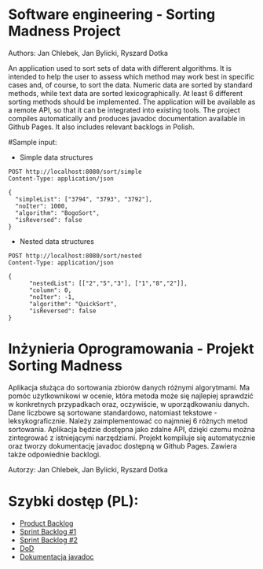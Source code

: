 # Software engineering - Sorting Madness Project

Authors: Jan Chlebek, Jan Bylicki, Ryszard Dotka

An application used to sort sets of data with different algorithms. It is intended to help the user to assess which method may work best in specific cases and, of course, to sort the data. Numeric data are sorted by standard methods, while text data are sorted lexicographically. At least 6 different sorting methods should be implemented. The application will be available as a remote API, so that it can be integrated into existing tools. The project compiles automatically and produces javadoc documentation available in Github Pages. It also includes relevant backlogs in Polish.

#Sample input:

* Simple data structures
```
POST http://localhost:8080/sort/simple
Content-Type: application/json

{
  "simpleList": ["3794", "3793", "3792"],
  "noIter": 1000,
  "algorithm": "BogoSort",
  "isReversed": false
}
```

* Nested data structures

```
POST http://localhost:8080/sort/nested
Content-Type: application/json

{
      "nestedList": [["2","5","3"], ["1","8","2"]],
      "column": 0,
      "noIter": -1,
      "algorithm": "QuickSort",
      "isReversed": false
}
```
# Inżynieria Oprogramowania - Projekt Sorting Madness
Aplikacja służąca do sortowania zbiorów danych różnymi algorytmami. Ma pomóc użytkownikowi w ocenie, która metoda może się najlepiej sprawdzić w konkretnych przypadkach oraz, oczywiście, w uporządkowaniu danych. Dane liczbowe są sortowane standardowo, natomiast tekstowe - leksykograficznie. Należy zaimplementować co najmniej 6 różnych metod sortowania. Aplikacja będzie dostępna jako zdalne API, dzięki czemu można zintegrować z istniejącymi narzędziami. Projekt kompiluje się automatycznie oraz tworzy dokumentację javadoc dostępną w Github Pages. Zawiera także odpowiednie backlogi.

Autorzy: Jan Chlebek, Jan Bylicki, Ryszard Dotka

# Szybki dostęp (PL):
* [Product Backlog](https://github.com/Koralovy/PUT-INF5-IO-Project/wiki/Product-Backlog)
* [Sprint Backlog #1](https://github.com/Koralovy/PUT-INF5-IO-Project/wiki/Sprint-Backlog-%231)
* [Sprint Backlog #2](https://github.com/Koralovy/PUT-INF5-IO-Project/wiki/Sprint-Backlog-%232)
* [DoD](https://docs.google.com/spreadsheets/d/e/2PACX-1vTn6j3M8pmGEzrsQk8mXse7lVHUdhYWkfxbkQiYI23rBtwM4N3bWw0qtupW-gesfCkcYasnZ-eEXl-F/pubhtml#)
* [Dokumentacja javadoc](https://koralovy.github.io/PUT-INF5-IO-Project/)
